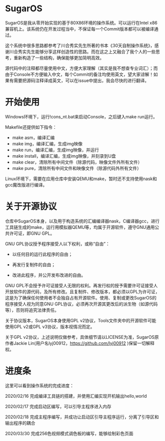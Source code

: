 # SugarOS

SugarOS是我从零开始实现的基于80X86环境的操作系统。可以运行在Intel x86兼容机上。该系统仍在开发过程当中，不保证每一个Commit版本都可以被编译通过。

这个系统中很多思路都参考了川合秀实先生所著的书本《30天自制操作系统》，感谢川合秀实先生能够分享这样创造性的思路。而在这之上又融合了我个人的一些思考，重新构造了一些结构，确保能够更加简明高效。

源代码中的注释都尽量使用中文，方便大家理解（其实是我不想查专业词汇）；而由于Console不方便输入中文，每个Commit的备注均使用英文，望大家谅解！如果有需要把源码注释译成英文，可以在issue中提出，我会尽快的进行翻译。

# 开始使用

Windows环境下，运行!cons_nt.bat来启动Console，之后键入make run运行。

Makefile还提供如下指令：

- make asm，编译汇编
- make img，编译汇编，生成img映像
- make run，编译汇编，生成img映像，并运行
- make install，编译汇编，生成img映像，并刻录到U盘
- make clear，清除所有中间文件（除源代码，映像文件外所有文件）
- make pure，清除所有中间文件和映像文件（除源代码外所有文件）

Linux环境下，需要在应用仓库中安装QEMU和make，暂时还不支持使用nask和gcc魔改版进行编译。

# 关于开源协议

仓库中SugarOS本身，以及用于构造系统的汇编编译器nask，C编译器gcc，进行工具链生成的make，运行用模拟器QEMU等，均属于开源软件，遵守GNU通用公共许可证，即GNU GPL。

GNU GPL协议授予程序接受人以下权利，或称“自由”：

- 以任何目的运行此程序的自由；

- 再发行复制件的自由；

- 改进此程序，并公开发布改进的自由。

GNU GPL不会授予许可证接受人无限的权利。再发行权的授予需要许可证接受人开放软件的源代码，及所有修改。且复制件、修改版本，都必须以GPL为许可证，这是为了确保任何使用者不会独自占有开源软件。使用、复制或更改SugarOS的程序接受人视为同意GNU GPL协议，必须再次开源其更改后的派生物（如源代码等），否则将追究法律责任。

关于协议版本，SugarOS本身使用GPL v2协议，Tools文件夹中的开源软件可能使用GPL v2或GPL v3协议，版本视情况而定。

关于GPL v2协议，上述说明仅做参考，具体细节请以LICENSE为准，SugarOS原作者Jackie Lin(用户名lyj00912，<https://github.com/lyj00912> )保留一切解释权。

# 进度条

这里可以看到操作系统的完成进度：

2020/02/16  完成编译工具链的搭建，并使用汇编实现开机输出hello,world

2020/02/17  完成启动区编写，可以引导主程序进入内存

2020/02/18  完成主程序编写，并成功让启动区引导主程序运行，分离了引导区和输出程序的耦合

2020/03/30  完成256色视频模式调色板的编写，能够绘制彩色页面